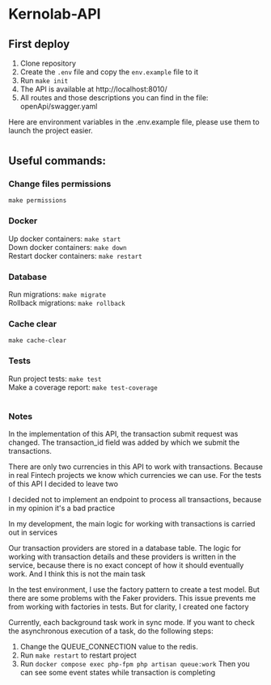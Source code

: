 # Kernolab-API
## First deploy

1. Clone repository
2. Create the `.env` file and copy the `env.example` file to it
3. Run `make init`
4. The API is available at http://localhost:8010/
5. All routes and those descriptions you can find in the file: openApi/swagger.yaml

Here are environment variables in the .env.example file, please use them to launch the project easier. 

#
## Useful commands:
### Change files permissions
`make permissions`

### Docker
Up docker containers: `make start` <br>
Down docker containers: `make down` <br>
Restart docker containers: `make restart`

### Database
Run migrations: `make migrate`<br>
Rollback migrations: `make rollback`

### Cache clear
`make cache-clear`

### Tests
Run project tests: `make test` <br>
Make a coverage report: `make test-coverage`


#
### Notes

In the implementation of this API, the transaction submit request was changed. The transaction_id field was added by
which we submit the transactions.

There are only two currencies in this API to work with transactions. Because in real Fintech projects we know which currencies we can use.
For the tests of this API I decided to leave two

I decided not to implement an endpoint to process all transactions, because in my opinion it's a bad practice

In my development, the main logic for working with transactions is carried out in services

Our transaction providers are stored in a database table. The logic for working with transaction details and these 
providers is written in the service, because there is no exact concept of how it should eventually work. 
And I think this is not the main task

In the test environment, I use the factory pattern to create a test model. But there are some problems with the Faker providers.
This issue prevents me from working with factories in tests. But for clarity, I created one factory

Currently, each background task work in sync mode. If you want to check the asynchronous execution of a task, do the following steps:
1. Change the QUEUE_CONNECTION value to the redis.
2. Run `make restart` to restart project
3. Run `docker compose exec php-fpm php artisan queue:work`
Then you can see some event states while transaction is completing
